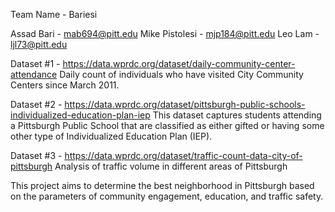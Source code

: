Team Name - Bariesi

Assad Bari - mab694@pitt.edu
Mike Pistolesi - mjp184@pitt.edu
Leo Lam - ljl73@pitt.edu

Dataset #1 - https://data.wprdc.org/dataset/daily-community-center-attendance
Daily count of individuals who have visited City Community Centers since March 2011.

Dataset #2 - https://data.wprdc.org/dataset/pittsburgh-public-schools-individualized-education-plan-iep
This dataset captures students attending a Pittsburgh Public School that are classified as either gifted or having some other type of Individualized Education Plan (IEP).

Dataset #3 - https://data.wprdc.org/dataset/traffic-count-data-city-of-pittsburgh
Analysis of traffic volume in different areas of Pittsburgh

This project aims to determine the best neighborhood in Pittsburgh based on the parameters of community engagement, education, and traffic safety.
